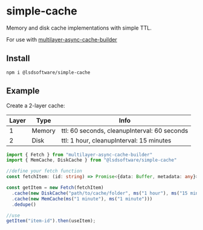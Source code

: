 # simple-cache
Memory and disk cache implementations with simple TTL.

For use with [multilayer-async-cache-builder](https://github.com/ken107/multilayer-async-cache-builder)

## Install
```
npm i @lsdsoftware/simple-cache
```

## Example
Create a 2-layer cache:

Layer | Type   | Info
------|--------|---------------------------------------------
1     | Memory | ttl: 60 seconds, cleanupInterval: 60 seconds
2     | Disk   | ttl: 1 hour, cleanupInterval: 15 minutes

```typescript
import { Fetch } from "multilayer-async-cache-builder"
import { MemCache, DiskCache } from "@lsdsoftware/simple-cache"

//define your fetch function
const fetchItem: (id: string) => Promise<{data: Buffer, metadata: any}>

const getItem = new Fetch(fetchItem)
  .cache(new DiskCache("path/to/cache/folder", ms("1 hour"), ms("15 minutes")))
  .cache(new MemCache(ms("1 minute"), ms("1 minute")))
  .dedupe()

//use
getItem("item-id").then(useItem);
```
